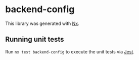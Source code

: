 # backend-config

This library was generated with [Nx](https://nx.dev).

## Running unit tests

Run `nx test backend-config` to execute the unit tests via [Jest](https://jestjs.io).
